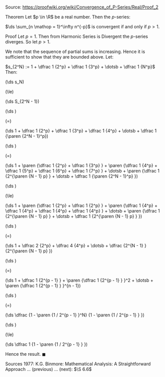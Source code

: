 # 

Source: https://proofwiki.org/wiki/Convergence_of_P-Series/Real/Proof_2

Theorem
Let $p \in \R$ be a real number.
Then the $p$-series:

$\ds \sum_{n \mathop = 1}^\infty n^{-p}$
is convergent if and only if $p > 1$.


Proof
Let $p = 1$.
Then from Harmonic Series is Divergent the $p$-series diverges.
So let $p > 1$.

We note that the sequence of partial sums is increasing.
Hence it is sufficient to show that they are bounded above.
Let:

$s_{2^N} := 1 + \dfrac 1 {2^p} + \dfrac 1 {3^p} + \dotsb + \dfrac 1 {N^p}$
Then:














\(\ds s_N\)

\(\le\)







\(\ds S_{2^N - 1}\)




















\(\ds \)

\(=\)







\(\ds 1 + \dfrac 1 {2^p} + \dfrac 1 {3^p} + \dfrac 1 {4^p} + \dotsb + \dfrac 1 {\paren {2^N - 1}^p}\)




















\(\ds \)

\(=\)







\(\ds 1 + \paren {\dfrac 1 {2^p} + \dfrac 1 {3^p} } + \paren {\dfrac 1 {4^p} + \dfrac 1 {5^p} + \dfrac 1 {6^p} + \dfrac 1 {7^p} } + \dotsb + \paren {\dfrac 1 {2^{\paren {N - 1} p} } + \dotsb + \dfrac 1 {\paren {2^N - 1}^p} }\)




















\(\ds \)

\(\le\)







\(\ds 1 + \paren {\dfrac 1 {2^p} + \dfrac 1 {2^p} } + \paren {\dfrac 1 {4^p} + \dfrac 1 {4^p} + \dfrac 1 {4^p} + \dfrac 1 {4^p} } + \dotsb + \paren {\dfrac 1 {2^{\paren {N - 1} p} } + \dotsb + \dfrac 1 {2^{\paren {N - 1} p} } }\)




















\(\ds \)

\(=\)







\(\ds 1 + \dfrac 2 {2^p} + \dfrac 4 {4^p} + \dotsb + \dfrac {2^{N - 1} } {2^{\paren {N - 1} p} }\)




















\(\ds \)

\(=\)







\(\ds 1 + \dfrac 1 {2^{p - 1} } + \paren {\dfrac 1 {2^{p - 1} } }^2 + \dotsb + \paren {\dfrac 1 {2^{p - 1} } }^{n - 1}\)




















\(\ds \)

\(=\)







\(\ds \dfrac {1 - \paren {1 / 2^{p - 1} }^N} {1 - \paren {1 / 2^{p - 1} } }\)




















\(\ds \)

\(\le\)







\(\ds \dfrac 1 {1 - \paren {1 / 2^{p - 1} } }\)









Hence the result.
$\blacksquare$


Sources
1977: K.G. Binmore: Mathematical Analysis: A Straightforward Approach ... (previous) ... (next): $\S 6.6$




